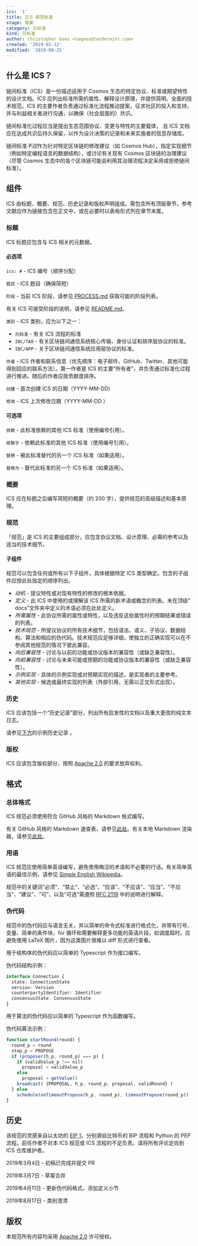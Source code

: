 ```yaml
---
ics: '1'
title: ICS 规范标准
stage: 草案
category: 元标准
kind: 元标准
author: Christopher Goes <cwgoes@tendermint.com>
created: '2019-02-12'
modified: '2019-08-25'
---
```


## 什么是 ICS？

链间标准（ICS）是一份描述适用于 Cosmos 生态的特定协议、标准或期望特性的设计文档。ICS 应列出标准所需的属性、解释设计原理，并提供简明、全面的技术规范。ICS 的主要作者负责通过标准化流程推动提案，征求社区的投入和支持，并与利益相关者进行沟通，以确保（社会层面的）共识。

链间标准化过程应当是提出生态范围协议、变更与特性的主要载体， 且 ICS 文档应在达成共识后持久保留，以作为设计决策的记录和未来实施者的信息存储库。

链间标准*不应*作为针对特定区块链的修改建议（如 Cosmos Hub），指定实现细节（例如特定编程语言的数据结构），或讨论有关现有 Cosmos 区块链的治理建议（尽管 Cosmos 生态中的各个区块链可能会利用其治理流程决定采用或拒绝链间标准）。

## 组件

ICS 由标题、概要、规范、历史记录和版权声明组成。需包含所有顶层章节。参考文献应作为链接包含在正文中，或在必要时以表格形式列在章节末尾。

### 标题

ICS 标题应包含与 ICS 相关的元数据。

#### 必选项

`ics: #` - ICS 编号（顺序分配）

`题目` - ICS 题目（确保简短）

`阶段` - 当前 ICS 阶段，请参见 [PROCESS.md](https://github.com/cosmos/ibc/blob/main/meta/PROCESS.md) 获取可能的阶段列表。

有关 ICS 可接受阶段的说明，请参见 [README.md](https://github.com/cosmos/ibc/blob/main/README.md)。

`类别` - ICS 类别，应为以下之一：

- `元标准` - 有关 ICS 流程的标准
- `IBC/TAO` - 有关区块链间通信系统核心传输、身份认证和排序层协议的标准。
- `IBC/APP` - 关于区块链间通信系统应用层协议的标准。

`作者` - ICS 作者和联系信息（优先顺序：电子邮件、GitHub、Twitter、其他可能得到回应的联系方法）。第一作者是 ICS 的主要“所有者”，并负责通过标准化过程进行推进。随后的作者应按贡献度排序。

`创建` - 首次创建 ICS 的日期（YYYY-MM-DD）

`修改` - ICS 上次修改日期（YYYY-MM-DD ）

#### 可选项

`依赖` - 此标准依赖的其他 ICS 标准（使用编号引用）。

`依赖于` - 依赖此标准的其他 ICS 标准（使用编号引用）。

`替换` - 被此标准替代的另一个 ICS 标准（如果适用）。

`替换为` - 替代此标准的另一个 ICS 标准（如果适用）。

### 概要

ICS 应在标题之后编写简短的概要（约 200 字），提供规范的高级描述和基本原理。

### 规范

「规范」是 ICS 的主要组成部分，应包含协议文档、设计原理、必需的参考以及适当的技术细节。

#### 子组件

规范可以包含任何或所有以下子组件，具体根据特定 ICS 类型确定。包含的子组件应按此处指定的顺序列出。

- *动机* - 提议特性或对现有特性的修改的根本依据。
- *定义* - 此 ICS 中使用的或理解该 ICS 所需的新术语或概念的列表。未在顶级“ docs”文件夹中定义的术语必须在此处定义。
- *所需属性* - 此协议所需的属性或特性，以及违反这些属性时的预期结果或错误的列表。
- *技术规范* - 所提议协议的所有技术细节，包括语法、语义、子协议、数据结构、算法和相应的伪代码。技术规范应足够详细，使独立的正确实现可以在不参阅其他规范的情况下彼此兼容。
- *向后兼容性* - 讨论与以前的功能或协议版本的兼容性（或缺乏兼容性）。
- *向前兼容性* - 讨论与未来可能或预期的功能或协议版本的兼容性（或缺乏兼容性）。
- *示例实现* - 具体的示例实现或对预期实现的描述，是实现者的主要参考。
- *其他实现* - 候选或最终实现的列表（外部引用，无需以正文形式出现）。

### 历史

ICS 应该包括一个“历史记录”部分，列出所有启发性的文档以及重大更改的纯文本日志。

请参见[下方](#历史)的示例历史记录 。

### 版权

ICS 应该包含版权部分，按照 [Apache 2.0](https://www.apache.org/licenses/LICENSE-2.0) 的要求放弃权利。

## 格式

### 总体格式

ICS 规范必须使用符合 GitHub 风格的 Markdown 格式编写。

有关 GitHub 风格的 Markdown 速查表，请参见[此处](https://github.com/adam-p/markdown-here/wiki/Markdown-Cheatsheet)。有关本地 Markdown 渲染器，请参见[此处](https://github.com/joeyespo/grip)。

### 用语

ICS 规范应使用简单英语编写，避免使用晦涩的术语和不必要的行话。有关简单英语的最佳示例，请参见 [Simple English Wikipedia](https://simple.wikipedia.org/wiki/Main_Page)。

规范中的关键词“必须”、“禁止”、“必选”、“应该”、“不应该”、“应当”、“不应当”、“建议”、“可”，以及“可选”需遵照 [RFC 2119](https://tools.ietf.org/html/rfc2119) 中的说明进行解释。

### 伪代码

规范中的伪代码应与语言无关，并以简单的命令式标准进行格式化，并带有行号、变量、简单的条件块，for 循环和需要解释更多功能的英语片段，如调度超时。应避免使用 LaTeX 图片，因为这类图片很难以 diff 形式进行查看。

用于结构体的伪代码应以简单的 Typescript 作为接口编写。

伪代码结构示例：

```typescript
interface Connection {
  state: ConnectionState
  version: Version
  counterpartyIdentifier: Identifier
  consensusState: ConsensusState
}
```

用于算法的伪代码应以简单的 Typescript 作为函数编写。

伪代码算法示例：

```typescript
function startRound(round) {
  round_p = round
  step_p = PROPOSE
  if (proposer(h_p, round_p) === p) {
    if (validValue_p !== nil)
      proposal = validValue_p
    else
      proposal = getValue()
    broadcast( {PROPOSAL, h_p, round_p, proposal, validRound} )
  } else
    schedule(onTimeoutPropose(h_p, round_p), timeoutPropose(round_p))
}
```

## 历史

该规范的灵感来自以太坊的 [EIP 1](https://github.com/ethereum/EIPs/blob/master/EIPS/eip-1.md)，分别源自比特币的 BIP 流程和 Python 的 PEP 流程。前任作者不对本 ICS 规范或 ICS 流程的不足负责。请将所有评论定向到 ICS 仓库维护者。

2019年3月4日 - 初稿已完成并提交 PR

2019年3月7日 - 草案合并

2019年4月11日 - 更新伪代码格式，添加定义小节

2019年8月17日 - 类别澄清

## 版权

本规范所有内容均采用 [Apache 2.0](https://www.apache.org/licenses/LICENSE-2.0) 许可授权。
